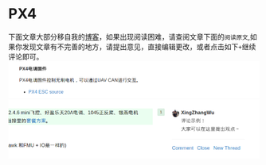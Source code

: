 # PX4

下面文章大部分移自我的[博客](http://www.nephen.com)，如果出现阅读困难，请查阅文章下面的`阅读原文`,如果你发现文章有不完善的地方，请提出意见，直接编辑更改，或者点击如下`+`继续评论即可。
![edit](gitedit.png)
![eg](eg_edit.png)

